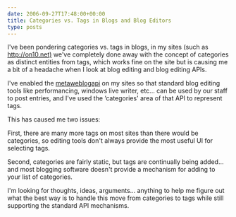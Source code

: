```yaml
---
date: 2006-09-27T17:48:00+00:00
title: Categories vs. Tags in Blogs and Blog Editors
type: posts
---
```



I've been pondering categories vs. tags in blogs, in my sites (such as <http://on10.net)> we've completely done away with the concept of categories as distinct entities from tags, which works fine on the site but is causing me a bit of a headache when I look at blog editing and blog editing APIs.

I've enabled the [metaweblogapi](http://www.xmlrpc.com/metaWeblogApi) on my sites so that standard blog editing tools like performancing, windows live writer, etc... can be used by our staff to post entries, and I've used the &#8216;categories' area of that API to represent tags.

This has caused me two issues:

First, there are many more tags on most sites than there would be categories, so editing tools don't always provide the most useful UI for selecting tags.

Second, categories are fairly static, but tags are continually being added... and most blogging software doesn't provide a mechanism for adding to your list of categories.

I'm looking for thoughts, ideas, arguments... anything to help me figure out what the best way is to handle this move from categories to tags while still supporting the standard API mechanisms.
